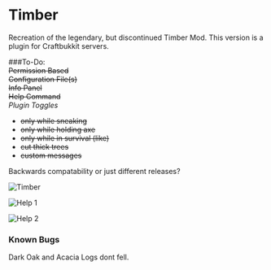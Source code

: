 # Timber
Recreation of the legendary, but discontinued Timber Mod.  This version is a plugin for Craftbukkit servers.

###To-Do:  
~~Permission Based~~  
~~Configuration File(s)~~  
~~Info Panel~~    
~~Help Command~~  
*Plugin Toggles*  
- ~~only while sneaking~~  
- ~~only while holding axe~~  
- ~~only while in survival (like)~~  
- ~~cut thick trees~~  
- ~~custom messages~~  

Backwards compatability or just different releases?

![Timber](https://i.imgur.com/1wrsgkW.jpg)
 
![Help 1](https://i.imgur.com/GT25bgH.jpg)
  
![Help 2](https://i.imgur.com/DUINbdm.jpg)

### Known Bugs
Dark Oak and Acacia Logs dont fell.
